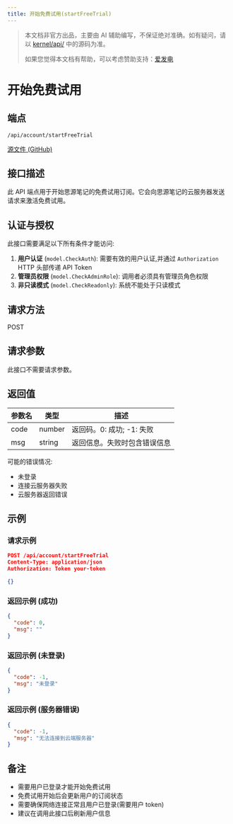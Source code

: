 ```yaml
---
title: 开始免费试用(startFreeTrial)
---
```


> 本文档非官方出品，主要由 AI 辅助编写，不保证绝对准确。如有疑问，请以 [kernel/api/](https://github.com/siyuan-note/siyuan/blob/master/kernel/api/) 中的源码为准。
> 
> 如果您觉得本文档有帮助，可以考虑赞助支持：[爱发电](https://afdian.com/a/leolee9086?tab=feed)

# 开始免费试用

## 端点

`/api/account/startFreeTrial`

[源文件 (GitHub)](https://github.com/siyuan-note/siyuan/blob/master/kernel/api/account.go#L27 "查看 startFreeTrial 接口的源码实现")

## 接口描述

此 API 端点用于开始思源笔记的免费试用订阅。它会向思源笔记的云服务器发送请求来激活免费试用。

## 认证与授权

此接口需要满足以下所有条件才能访问:

1. **用户认证** (`model.CheckAuth`): 需要有效的用户认证,并通过 `Authorization` HTTP 头部传递 API Token
2. **管理员权限** (`model.CheckAdminRole`): 调用者必须具有管理员角色权限
3. **非只读模式** (`model.CheckReadonly`): 系统不能处于只读模式

## 请求方法

POST

## 请求参数

此接口不需要请求参数。

## 返回值

| 参数名 | 类型 | 描述 |
| --- | --- | --- |
| code | number | 返回码。0: 成功; -1: 失败 |
| msg | string | 返回信息。失败时包含错误信息 |

可能的错误情况:
- 未登录
- 连接云服务器失败
- 云服务器返回错误

## 示例

### 请求示例

```json
POST /api/account/startFreeTrial
Content-Type: application/json
Authorization: Token your-token

{}
```

### 返回示例 (成功)

```json
{
  "code": 0,
  "msg": ""
}
```

### 返回示例 (未登录)

```json
{
  "code": -1,
  "msg": "未登录"
}
```

### 返回示例 (服务器错误)

```json
{
  "code": -1,
  "msg": "无法连接到云端服务器"
}
```

## 备注

- 需要用户已登录才能开始免费试用
- 免费试用开始后会更新用户的订阅状态
- 需要确保网络连接正常且用户已登录(需要用户 token)
- 建议在调用此接口后刷新用户信息
